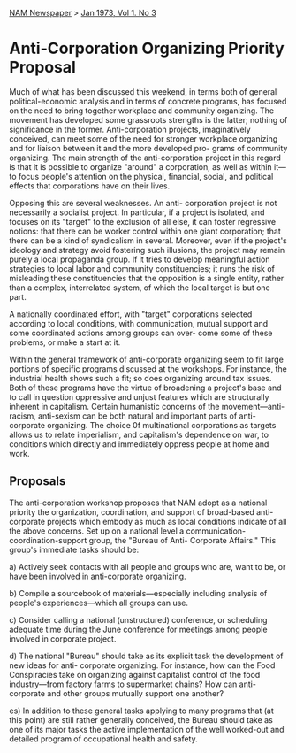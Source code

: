 [NAM Newspaper](/dsa-archive/#nam-newspaper) > [Jan 1973, Vol 1. No 3](/dsa-archive/#january-vol-1-no-3-pdf) 
# Anti-Corporation Organizing Priority Proposal 

Much of what has been discussed this weekend, in terms both of general political-economic analysis and in terms of concrete programs, has focused on the need to bring together workplace and community organizing. The movement has developed some grassroots strengths is the latter; nothing of significance in the former. Anti-corporation projects, imaginatively conceived, can meet some of the need for stronger workplace organizing and for liaison between it and the more developed pro- grams of community organizing. The main strength of the anti-corporation project in this regard is that it is possible to organize "around" a corporation, as well as within it—to focus people's attention on the physical, financial, social, and political effects that corporations have on their lives. 

Opposing this are several weaknesses. An anti- corporation project is not necessarily a socialist project. In particular, if a project is isolated, and focuses on its "target" to the exclusion of all else, it can foster regressive notions: that there can be worker control within one giant corporation; that there can be a kind of syndicalism in several. Moreover, even if the project's ideology and strategy avoid fostering such illusions, the project may remain purely a local propaganda group. If it tries to develop meaningful action strategies to local labor and community constituencies; it runs the risk of misleading these constituencies that the opposition is a single entity, rather than a complex, interrelated system, of which the local target is but one part. 

A nationally coordinated effort, with "target" corporations selected according to local conditions, with communication, mutual support and some coordinated actions among groups can over- come some of these problems, or make a start at it. 

Within the general framework of anti-corporate organizing seem to fit large portions of specific programs discussed at the workshops. For instance, the industrial health shows such a fit; so does organizing around tax issues. Both of these programs have the virtue of broadening a project's base and to call in question oppressive and unjust features which are structurally inherent in capitalism. Certain humanistic concerns of the movement—anti-racism, anti-sexism can be both natural and important parts of anti-corporate organizing. The choice 0f multinational corporations as targets allows us to relate imperialism, and capitalism's dependence on war, to conditions which directly and immediately oppress people at home and work. 


## Proposals 

The anti-corporation workshop proposes that NAM adopt as a national priority the organization, coordination, and support of broad-based anti-corporate projects which embody as much as local conditions indicate of all the above concerns. Set up on a national level a communication-coordination-support group, the "Bureau of Anti- Corporate Affairs." This group's immediate tasks should be: 

a) Actively seek contacts with all people and groups who are, want to be, or have been involved in anti-corporate organizing. 

b) Compile a sourcebook of materials—especially including analysis of people's experiences—which all groups can use. 

c) Consider calling a national (unstructured) conference, or scheduling adequate time during the June conference for meetings among people involved in corporate project.

d) The national "Bureau" should take as its explicit task the development of new ideas for anti- corporate organizing. For instance, how can the Food Conspiracies take on organizing against capitalist control of the food industry—from factory farms to supermarket chains? How can anti-corporate and other groups mutually support one another? 

es) In addition to these general tasks applying to many programs that (at this point) are still rather generally conceived, the Bureau should take as one of its major tasks the active implementation of the well worked-out and detailed program of occupational health and safety.